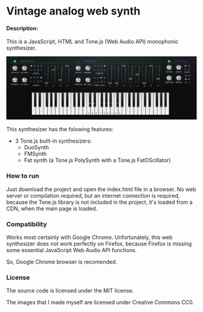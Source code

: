 # Vintage analog web synth

#### Description:
This is a JavaScript, HTML and Tone.js (Web Audio API) monophonic synthesizer.

![screenshot](screenshots/synth-01.png)

This synthesizer has the folowing features:
* 3 Tone.js built-in synthesizers:
  * DuoSynth
  * FMSynth
  * Fat synth (a Tone.js PolySynth with a Tone.js FatOScillator)

### How to run
Just download the project and open the index.html file in a browser. No web server or compilation required, but an internet connection is required, because the Tone.js library is not included in the project, it's loaded from a CDN, when the main page is loaded.

### Compatibility
Works most certainly with Google Chrome. Unfortunately, this web synthesizer does not work perfectly on Firefox, because Firefox is missing some essential JavaScript Web Audio API functions.

So, Google Chrome browser is recomended.

### License
The source code is licensed under the MIT license.

The images that I made myself are licensed under Creative Commons CC0.